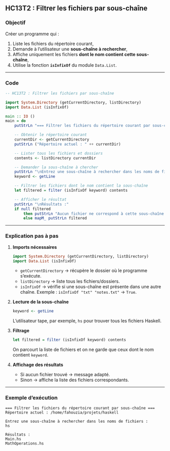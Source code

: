 **HC13T2 : Filtrer les fichiers par sous-chaîne**
---

###  **Objectif**

Créer un programme qui :

1. Liste les fichiers du répertoire courant,
2. Demande à l’utilisateur une **sous-chaîne à rechercher**,
3. Affiche uniquement les fichiers **dont le nom contient cette sous-chaîne**,
4. Utilise la fonction **`isInfixOf`** du module `Data.List`.

---

###  **Code**

```haskell
-- HC13T2 : Filtrer les fichiers par sous-chaîne

import System.Directory (getCurrentDirectory, listDirectory)
import Data.List (isInfixOf)

main :: IO ()
main = do
    putStrLn "=== Filtrer les fichiers du répertoire courant par sous-chaîne ==="

    -- Obtenir le répertoire courant
    currentDir <- getCurrentDirectory
    putStrLn ("Répertoire actuel : " ++ currentDir)

    -- Lister tous les fichiers et dossiers
    contents <- listDirectory currentDir

    -- Demander la sous-chaîne à chercher
    putStrLn "\nEntrez une sous-chaîne à rechercher dans les noms de fichiers :"
    keyword <- getLine

    -- Filtrer les fichiers dont le nom contient la sous-chaîne
    let filtered = filter (isInfixOf keyword) contents

    -- Afficher le résultat
    putStrLn "\nRésultats :"
    if null filtered
        then putStrLn "Aucun fichier ne correspond à cette sous-chaîne."
        else mapM_ putStrLn filtered
```

---

###  **Explication pas à pas**

1. **Imports nécessaires**

   ```haskell
   import System.Directory (getCurrentDirectory, listDirectory)
   import Data.List (isInfixOf)
   ```

   * `getCurrentDirectory` → récupère le dossier où le programme s’exécute.
   * `listDirectory` → liste tous les fichiers/dossiers.
   * `isInfixOf` → vérifie si une sous-chaîne est présente dans une autre chaîne.
     Exemple : `isInfixOf "txt" "notes.txt"` → `True`.

2. **Lecture de la sous-chaîne**

   ```haskell
   keyword <- getLine
   ```

   L’utilisateur tape, par exemple, `hs` pour trouver tous les fichiers Haskell.

3. **Filtrage**

   ```haskell
   let filtered = filter (isInfixOf keyword) contents
   ```

   On parcourt la liste de fichiers et on ne garde que ceux dont le nom contient `keyword`.

4. **Affichage des résultats**

   * Si aucun fichier trouvé → message adapté.
   * Sinon → affiche la liste des fichiers correspondants.

---

###  **Exemple d’exécution**

```
=== Filtrer les fichiers du répertoire courant par sous-chaîne ===
Répertoire actuel : /home/fahouzia/projets/haskell

Entrez une sous-chaîne à rechercher dans les noms de fichiers :
hs

Résultats :
Main.hs
MathOperations.hs
```
